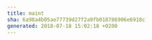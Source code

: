 ```yaml
---
title: maint
sha: 6a98a4b05ae77739d27f2a9fb018786906e6918c
generated: 2018-07-18 15:02:18 +0200
---
```

